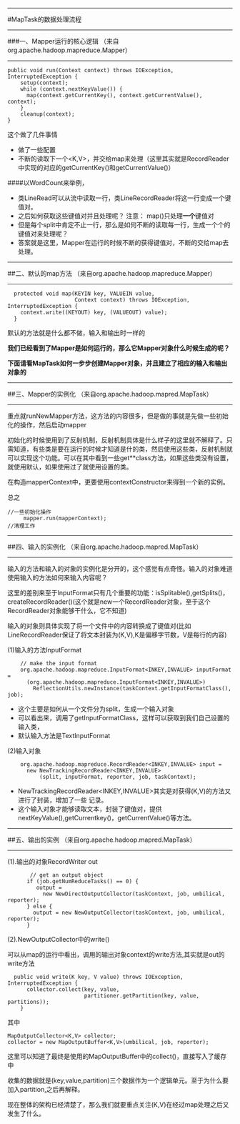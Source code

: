 ***
#MapTask的数据处理流程
***
###一、Mapper运行的核心逻辑
（来自org.apache.hadoop.mapreduce.Mapper）
***

```
public void run(Context context) throws IOException, InterruptedException {
    setup(context);
    while (context.nextKeyValue()) {
      map(context.getCurrentKey(), context.getCurrentValue(), context);
    }
    cleanup(context);
}
```

这个做了几件事情
* 做了一些配置
* 不断的读取下一个<K,V>，并交给map来处理（这里其实就是RecordReader中实现的对应的getCurrentKey()和getCurrentValue()）

####以WordCount来举例，
* 类LineRead可以从流中读取一行，类LineRecordReader将这一行变成一个键值对。
* 之后如何获取这些键值对并且处理呢？  注意： map()只处理**一个**键值对
* 但是每个split中肯定不止一行，那么是如何不断的读取每一行，生成一个个的键值对来处理呢？
* 答案就是这里，Mapper在运行的时候不断的获得键值对，不断的交给map去处理。

***
##二、默认的map方法
（来自org.apache.hadoop.mapreduce.Mapper）
***

```
  protected void map(KEYIN key, VALUEIN value, 
                     Context context) throws IOException, InterruptedException {
    context.write((KEYOUT) key, (VALUEOUT) value);
  }
```
默认的方法就是什么都不做，输入和输出时一样的

**我们已经看到了Mapper是如何运行的，那么它Mapper对象什么时候生成的呢？**

**下面请看MapTask如何一步步创建Mapper对象，并且建立了相应的输入和输出对象的**

***
##三、Mapper的实例化
（来自org.apache.hadoop.mapred.MapTask）
***
重点就runNewMapper方法，这方法的内容很多，但是做的事就是先做一些初始化的操作，然后启动mapper
 
  初始化的时候使用到了反射机制，反射机制具体是什么样子的这里就不解释了。只需知道，有些类是要在运行的时候才知道是什的类，然后使用这些类，反射机制就可以实现这个功能。可以在其中看到一些get**class方法，如果这些类没有设置，就使用默认，如果使用过了就使用设置的类。
 
  在构造mapperContext中，更要使用contextConstructor来得到一个新的实例。

  总之

 ```
//一些初始化操作
      mapper.run(mapperContext);
//清理工作
```

***
##四、输入的实例化
（来自org.apache.hadoop.mapred.MapTask）
***

输入的方法和输入的对象的实例化是分开的，这个感觉有点奇怪。输入的对象难道使用输入的方法如何来输入内容呢？

这里的差别来至于InputFormat只有几个重要的功能：isSplitable(),getSplits()，createRecordReader()(这个就是new一个RecordReader对象，至于这个RecordReader对象能够干什么，它不知道)

输入的对象则具体实现了将一个文件中的内容转换成了键值对(比如LineRecordReader保证了将文本封装为(K,V),K是偏移字节数，V是每行的内容)

(1)输入的方法InputFormat

```
    // make the input format
    org.apache.hadoop.mapreduce.InputFormat<INKEY,INVALUE> inputFormat =
      (org.apache.hadoop.mapreduce.InputFormat<INKEY,INVALUE>)
        ReflectionUtils.newInstance(taskContext.getInputFormatClass(), job);
```

* 这个主要是如何从一个文件分为split，生成一个输入对象
* 可以看出来，调用了getInputFormatClass，这样可以获取到我们自己设置的输入类，
* 默认输入方法是TextInputFormat

(2)输入对象


```
    org.apache.hadoop.mapreduce.RecordReader<INKEY,INVALUE> input =
      new NewTrackingRecordReader<INKEY,INVALUE>
          (split, inputFormat, reporter, job, taskContext);
```

* NewTrackingRecordReader<INKEY,INVALUE>其实是对获得(K,V)的方法又进行了封装，增加了一些
记录。
* 这个输入对象才能够读取文本，封装了键值对，提供nextKeyValue(),getCurrentkey()，getCurrentValue()等方法。

***
##五、输出的实例
（来自org.apache.hadoop.mapred.MapTask）
***

(1).输出的对象RecordWriter  out

```
       // get an output object
      if (job.getNumReduceTasks() == 0) {
         output =
           new NewDirectOutputCollector(taskContext, job, umbilical, reporter);
      } else {
        output = new NewOutputCollector(taskContext, job, umbilical, reporter);
      }
```

(2).NewOutputCollector中的write()

可以从map的运行中看出，调用的输出对象context的write方法,其实就是out的write方法

```
  public void write(K key, V value) throws IOException, InterruptedException {
      collector.collect(key, value,
                        partitioner.getPartition(key, value, partitions));
    }
```

其中

```
MapOutputCollector<K,V> collector;
collector = new MapOutputBuffer<K,V>(umbilical, job, reporter);
```

这里可以知道了最终是使用的MapOutputBuffer中的collect()，直接写入了缓存中

收集的数据就是(key,value,partition)三个数据作为一个逻辑单元。至于为什么要加入partition,之后再解释。

现在整体的架构已经清楚了，那么我们就要重点关注(K,V)在经过map处理之后又发生了什么。
